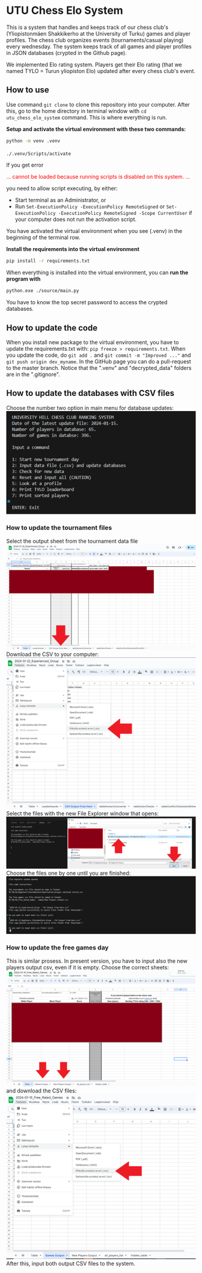 # UTU Chess Elo System

This is a system that handles and keeps track of our chess club's (Yliopistonmäen Shakkikerho at the University of Turku) games and player profiles. The chess club organizes events (tournaments/casual playing) every wednesday. The system keeps track of all games and player profiles in JSON databases (crypted in the Github page).

We implemented Elo rating system. Players get their Elo rating (that we named TYLO  = Turun yliopiston Elo) updated after every chess club's event.

## How to use

Use command `git clone` to clone this repository into your computer. After this, go to the home directory in terminal window with `cd utu_chess_elo_system` command. This is where everything is run.

**Setup and activate the virtual environment with these two commands:**
```bash
python -m venv .venv

./.venv/Scripts/activate
```
If you get error
<p style="color: red;">... cannot be loaded because running scripts is disabled on this system. ...</p>
you need to allow script executing, by either:

- Start terminal as an Administrator, or
- Run `Set-ExecutionPolicy -ExecutionPolicy RemoteSigned` or `Set-ExecutionPolicy -ExecutionPolicy RemoteSigned -Scope CurrentUser` if your computer does not run the activation script.

You have activated the virtual environment when you see (.venv) in the beginning of the terminal row.

**Install the requirements into the virtual environment**
```bash
pip install -r requirements.txt
```

When everything is installed into the virtual environment, you can **run the program with**
```bash
python.exe ./source/main.py
```
You have to know the top secret password to access the crypted databases.

## How to update the code

When you install new package to the virtual environment, you have to update the requirements.txt with: `pip freeze > requirements.txt`. When you update the code, do `git add .` and `git commit -m "Improved ..."` and `git push origin dev_myname`. In the GitHub page you can do a pull-request to the master branch. Notice that the ".venv" and "decrypted_data" folders are in the ".gitignore".

## How to update the databases with CSV files
Choose the number two option in main menu for database updates:
![Main Menu](https://github.com/sansalv/utu_chess_elo_system/blob/master/docs/main_menu.png)

### How to update the tournament files
Select the output sheet from the tournament data file
![Sheet](https://github.com/sansalv/utu_chess_elo_system/blob/master/docs/update_tournament_output_sheet.png)
Download the CSV to your computer:
![CSV](https://github.com/sansalv/utu_chess_elo_system/blob/master/docs/update_tournament_csv.png)
Select the files with the new File Explorer window that opens:
![Window](https://github.com/sansalv/utu_chess_elo_system/blob/master/docs/find_csv_with_new_window.png)
Choose the files one by one until you are finished:
![Window](https://github.com/sansalv/utu_chess_elo_system/blob/master/docs/all_files_inputted.png)

### How to update the free games day
This is similar prosess. In present version, you have to input also the new players output csv, even if it is empty. Choose the correct sheets:
![Sheet](https://github.com/sansalv/utu_chess_elo_system/blob/master/docs/update_free_games_output_sheet.png)
and download the CSV files:
![CSV](https://github.com/sansalv/utu_chess_elo_system/blob/master/docs/update_free_games_csv.png)
After this, input both output CSV files to the system.


